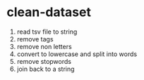 # clean-dataset
  1. read tsv file to string
  2. remove tags
  3. remove non letters
  4. convert to lowercase and split into words
  5. remove stopwords
  6. join back to a string
